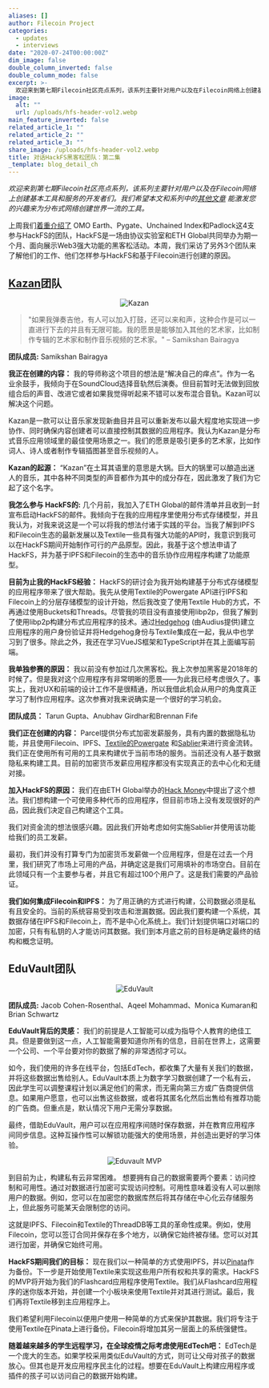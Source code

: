 ```yaml
---
aliases: []
author: Filecoin Project
categories:
  - updates
  - interviews
date: "2020-07-24T00:00:00Z"
dim_image: false
double_column_inverted: false
double_column_mode: false
excerpt: >-
  欢迎来到第七期Filecoin社区亮点系列，该系列主要针对用户以及在Filecoin网络上创建基本工具和服务的开发者们。我们希望本文和系列中的其他文章能激发您的兴趣来为分布式网络创建世界一流的工具。
image:
  alt: ""
  url: /uploads/hfs-header-vol2.webp
main_feature_inverted: false
related_article_1: ""
related_article_2: ""
related_article_3: ""
share_image: /uploads/hfs-header-vol2.webp
title: 对话HackFS黑客松团队：第二集
_template: blog_detail_ch
---
```


_欢迎来到第七期Filecoin社区亮点系列，该系列主要针对用户以及在Filecoin网络上创建基本工具和服务的开发者们。我们希望本文和系列中的[其](/blog/community-juan-leni-zondax/)[他](/blog/community-jonathan-schwartz-owl/)[文](/blog/community-ben-fino-radin-sdi/)[章](/blog/community-ben-fino-radin-sdi/) 能激发您的兴趣来为分布式网络创建世界一流的工具。_

上周我们[着重介绍了](/blog/hackfs-teams-vol-1/) OMO Earth、Pygate、Unchained Index和Padlock这4支参与HackFS的团队，HackFS是一场由协议实验室和ETH Global共同举办为期一个月、面向展示Web3强大功能的黑客松活动。本周，我们采访了另外3个团队来了解他们的工作、他们怎样参与HackFS和基于Filecoin进行创建的原因。

## [Kazan](https://github.com/samikshan/kazan)团队

<div style="text-align:center">
    <image src="/vintage/images/blog/hfs-kazan.png" alt="Kazan">
</div>

> "如果我弹奏吉他，有人可以加入打鼓，还可以来和声，这种合作是可以一直进行下去的并且有无限可能。我的愿景是能够加入其他的艺术家，比如制作专辑的艺术家和制作音乐视频的艺术家。" – <span style="font-style: normal">Samikshan Bairagya</span>

**团队成员:** Samikshan Bairagya

**我正在创建的内容：** 我的导师称这个项目的想法是“解决自己的痒点”。作为一名业余鼓手，我倾向于在SoundCloud选择音轨然后演奏。但目前暂时无法做到回放组合后的声音、改进它或者如果我觉得听起来不错可以发布混合音轨。Kazan可以解决这个问题。

Kazan是一款可以让音乐家发现新曲目并且可以重新发布以最大程度地实现进一步协作、同时确保内容创建者可以直接控制其数据的应用程序。我认为Kazan是分布式音乐应用领域里的最佳使用场景之一。我们的愿景是吸引更多的艺术家，比如作词人、诗人或者制作专辑插图甚至音乐视频的人。

**Kazan的起源：** “Kazan”在土耳其语里的意思是大锅。巨大的锅里可以酿造出迷人的音乐，其中各种不同类型的声音都作为其中的成分存在，因此激发了我们为它起了这个名字。

**我怎么参与 HackFS的:** 几个月前，我加入了ETH Global的邮件清单并且收到一封宣布启动HackFS的邮件。我倾向于在我的应用程序里使用分布式存储模型，并且我认为，对我来说这是一个可以将我的想法付诸于实践的平台。当我了解到IPFS和Filecoin生态的最新发展以及Textile一些具有强大功能的API时，我意识到我可以在HackFS期间开始制作可行的产品原型。因此，我基于这个想法申请了HackFS，并为基于IPFS和Filecoin的生态中的音乐协作应用程序构建了功能原型。

**目前为止我的HackFS经验：** HackFS的研讨会为我开始构建基于分布式存储模型的应用程序带来了很大帮助。我先从使用Textile的Powergate API进行IPFS和Filecoin上的分层存储模型的设计开始，然后我改变了使用Textile Hub的方式，不再通过使用Buckets和Threads。尽管我的项目没有直接使用libp2p，但我了解到了使用libp2p构建分布式应用程序的技术。通过[Hedgehog](https://hedgehog.audius.co/) (由Audius提供)建立应用程序的用户身份验证并将Hedgehog身份与Textile集成在一起，我从中也学习到了很多。除此之外，我还在学习VueJS框架和TypeScript并在其上面编写前端。

**我单独参赛的原因：** 我以前没有参加过几次黑客松。我上次参加黑客是2018年的时候了。但是我对这个应用程序有非常明晰的愿景——为此我已经考虑很久了。事实上，我对UX和前端的设计工作不是很精通，所以我借此机会从用户的角度真正学习了制作应用程序。这次参赛对我来说确实是一个很好的学习机会。

**团队成员：** Tarun Gupta、Anubhav Girdhar和Brennan Fife

**我们正在创建的内容：** Parcel提供分布式加密发薪服务，具有内置的数据隐私功能，并且使用Filecoin、IPFS、[Textile的Powergate](https://docs.textile.io/powergate/) 和[Sablier](https://sablier.finance/)来进行资金流转。我们正在使用所有可用的工具来构建优于当前市场的服务。当前还没有人基于数据隐私来构建工具。目前的加密货币发薪应用程序都没有实现真正的去中心化和无缝对接。

**加入HackFS的原因：** 我们在由ETH Global举办的[Hack Money](https://hackathon.money/)中提出了这个想法。我们想构建一个可使用多种代币的应用程序，但目前市场上没有发现很好的产品，因此我们决定自己构建这个工具。

我们对资金流的想法很感兴趣。因此我们开始考虑如何实施Sablier并使用该功能给我们的员工发薪。

最初，我们并没有打算专门为加密货币发薪做一个应用程序，但是在过去一个月里，我们研究了市场上可用的产品，并确定这是我们可用填补的市场空白。目前在此领域只有一个主要参与者，并且它有超过100个用户了。这是我们需要的产品验证。

**我们如何集成Filecoin和IPFS：** 为了用正确的方式进行构建，公司数据必须是私有且安全的。当前的系统容易受到攻击和泄漏数据。因此我们要构建一个系统，其数据存储在IPFS和Filecoin上，而不是中心化系统上。我们计划提供端口对端口的加密，只有有私钥的人才能访问其数据。我们到本月底之前的目标是确定最终的结构和概念证明。

## EduVault团队

<div style="text-align:center">
    <image src="/vintage/images/blog/hfs-eduvault.png" alt="EduVault">
</div>

**团队成员:** Jacob Cohen-Rosenthal、Aqeel Mohammad、Monica Kumaran和Brian Schwartz

**EduVault背后的灵感：** 我们的前提是人工智能可以成为指导个人教育的绝佳工具。但是要做到这一点，人工智能需要知道你所有的信息，目前在世界上，这需要一个公司、一个平台要对你的数据了解的非常透彻才可以。

如今，我们使用的许多在线平台，包括EdTech，都收集了大量有关我们的数据，并将这些数据出售给别人。EduVault本质上为数字学习数据创建了一个私有云，因此学生可以调整课程计划以满足他们的需求，而无需向第三方或广告商提供信息。如果用户愿意，也可以出售这些数据，或者将其匿名化然后出售给有推荐功能的广告商。但重点是，默认情况下用户无需分享数据。

最终，借助EduVault，用户可以在应用程序间随时保存数据，并在教育应用程序间同步信息。这种互操作性可以解锁功能强大的使用场景，并创造出更好的学习体验。

<div style="text-align:center">
    <image src="/vintage/images/blog/hfs-eduvault-mvp.png" alt="Eduvault MVP">
</div>

到目前为止，构建私有云非常困难。 想要拥有自己的数据需要两个要素：访问控制和可用性。通过对数据进行加密可实现访问控制。可用性意味着没有人可以删除用户的数据。例如，您可以在加密您的数据库然后将其存储在中心化云存储服务上，但此服务可能某天会限制您的访问。

这就是IPFS、Filecoin和Textile的ThreadDB等工具的革命性成果。例如，使用Filecoin，您可以签订合同并保存在多个地方，以确保它始终被存储。您可以对其进行加密，并确保它始终可用。

**HackFS期间我们的目标：** 现在我们以一种简单的方式使用IPFS，并以[Pinata](https://pinata.cloud/)作为备份。下一步是开始使用Textile来实现这些用户所有权和共享的需求。HackFS的MVP将开始为我们的Flashcard应用程序使用Textile。我们从Flashcard应用程序的迷你版本开始，并创建一个小板块来使用Textile并对其进行测试。最后，我们再将Textile移到主应用程序上。

我们希望利用Filecoin以便用户使用一种简单的方式来保护其数据。我们将专注于使用Textile在Pinata上进行备份。Filecoin将增加其另一层面上的系统强健性。

**随着越来越多的学生远程学习，在全球疫情之际考虑使用EdTech吧：** EdTech是一个庞大的生态。如果学校采用类似EduVault的方式，则可让父母对孩子的数据放心。但其也是开发应用程序民主化的过程。想要在EduVault上构建应用程序或插件的孩子可以访问自己的数据开始构建。
